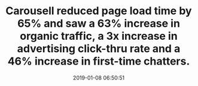 ---
layout: post
title:  "Carousell reduced page load time by 65% and saw a 63% increase in organic traffic, a 3x increase in advertising click-thru rate and a 46% increase in first-time chatters."
storySource: "https://www.youtube.com/watch?v=SJiKWwBtQaU"
date:   2019-01-08 06:50:51
img:
 image: "carousell-logo.png"
 alt: "Carousell Logo"
tags:
 - traffic
 - ads
 - "2018"
---